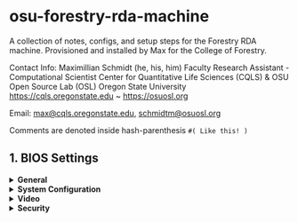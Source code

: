 # osu-forestry-rda-machine
A collection of notes, configs, and setup steps for the Forestry RDA machine. Provisioned and installed by Max for the College of Forestry.

Contact Info:
Maximillian Schmidt (he, his, him)
Faculty Research Assistant - Computational Scientist
Center for Quantitative Life Sciences (CQLS) & OSU Open Source Lab (OSL)
Oregon State University
https://cqls.oregonstate.edu  ~  https://osuosl.org

Email: max@cqls.oregonstate.edu, schmidtm@osuosl.org

 Comments are denoted inside hash-parenthesis `#( Like this! )`

## 1. BIOS Settings

<details><summary><b> General </b></summary>

#### Boot Sequence: 

    Boot Sequence: ubuntu, Windows Boot Manager

    Boot List Option: UEFI

#### Advanced Boot Options:

- [X] Enable Legacy Option ROMs
- [ ] Enable Attempt Legacy Boot

#### UEFI Boot Path Security:

- [X] Always, Except Internal HDD
- [ ] Always
- [ ] Never

#### Date/Time - N/A
</details>
    
<details><summary><b> System Configuration </b></summary>

#### Integrated NIC:

- [X] Enable UEFI Network Stack

- [ ] Disabled 
- [X] Enabled 
- [ ] Enabled w/PXE

#### Serial Port - N/A

#### SATA Operation:

- [ ] Disabled 
- [ ] AHCI
- [X] RAID On

#### SATA Drives: All checked

#### PCIE Drives: All checked

#### Smart Reporting:

- [X] Enable SMART Reporting `#( Checks health of drives on POST before an OS boots, to warn users. )`

#### USB Configuration: All checked

#### Front USB Configuration: All checked

#### Rear USB Configuration: All checked

#### Internal USB Configuration: All checked

#### Thunderbolt Adapter Configuration:

- [] Enable Thunderbolt Technology Support

#### USB Powershare:

- [ ] Enable USB Powershare `#( Users shouldn't be attaching devices with their own batteries to charge. )`

#### Audio:

- [X] Enable Audio
  - [X] Enable Microphone
  - [X] Enable Internal Speaker

#### Memory Map IO above 4GB:

- [X] Memory Map IO above 4GB

#### HDD Fans - N/A

#### Miscellaneous Devices:

- [X] Enable PCI Slot
- [ ] Secure Digital (SD) Card Boot 
- [ ] Enable Secure Digital (SD) Card `#( Doubtful that any data is being processed from SD cards. Enable if different. )`
- [ ] Secure Digital (SD) Card Read-Only Mode

#### Intel VMD Technology:

- [X] PCIE0
- [X] PCIE1
- [X] Auto
- [ ] Disabled

</details>

<details><summary><b> Video </b></summary>

#### Primary Video Slot:
    
- [X] Auto
- [ ] Slot 1
- [ ] Slot 2
- [ ] Slot 3
- [ ] Slot 4 *
- [ ] Slot 5
- [ ] Slot 6

 `#( * 'NVIDIA HD Graphics' will be shown on the active slot. Recommended: Slot 4 (see below) )`
    
</details>

<details><summary><b> Security </b></summary>

#### Admin Password: Not Set
    
</details>
